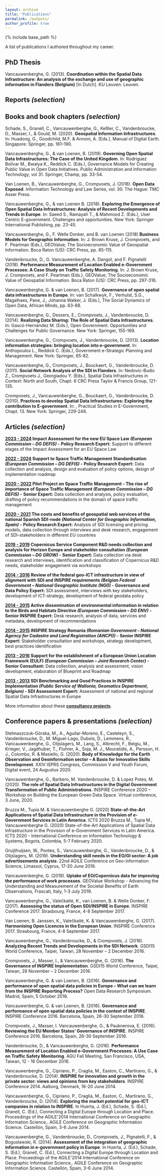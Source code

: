```yaml
---
layout: archive
title: "Publications"
permalink: /outputs/
author_profile: true
---
```


{% include base_path %}

A list of publications I authored throughout my career. 
  
## PhD Thesis
Vancauwenberghe, G. (2013). **Coordination within the Spatial Data Infrastructure: An analysis of the exchange and use of geographic information in Flanders (Belgium)** [In Dutch]. KU Leuven: Leuven.

## Reports _(selection)_

## Books and book chapters _(selection)_
Schade, S., Granell, C., Vancauwenberghe, G., Keßler, C., Vandenbroucke, D., Masser, I., & Gould, M. (2020). **Geospatial Information Infrastructures**. In: Huadong, G., Goodchild, M.F. & Annoni, A. (Eds.), Manual of Digital Earth. Singapore: Springer, pp. 161–190.

Vancauwenberghe, G., & van Loenen, B. (2019). **Governing Open Spatial Data Infrastructures: The Case of the United Kingdom**. In:  Rodríguez Bolívar M., Bwalya K., Reddick C. (Eds.), Governance Models for Creating Public Value in Open Data Initiatives. Public Administration and Information Technology, vol 31. Springer, Champ, pp. 33-54.

Van Loenen, B., Vancauwenberghe, G., Crompvoets, J. (2018). **Open Data Exposed**. Information Technology and Law Series, vol. 30. The Hague: TMC Asser Press.

Vancauwenberghe, G., & van Loenen B. (2018). **Exploring the Emergence of Open Spatial Data Infrastructures: Analysis of Recent Developments and Trends in Europe**. In: Saeed S., Ramayah T., & Mahmood Z. (Eds.), User Centric E-government. Challenges and opportunities. New York: Springer International Publishing, pp. 23-45.

Vancauwenberghe, G., F. Welle Donker, and B. van Loenen (2018) **Business Models for Geographic Information**. In: J. Brown Kruse, J. Crompvoets, and F. Pearlman (Eds.), GEOValue; The Socioeconomic Value of Geospatial Information. Boca Raton (US): CRC Press, pp. 85-115.

Vandenbroucke, D., G. Vancauwenberghe, A. Dangol, and F. Pignatelli (2018). **Performance Measurement of Location Enabled e-Government Processes: A Case Study on Traffic Safety Monitoring**. In: J. Brown Kruse, J. Crompvoets, and F. Pearlman (Eds.), GEOValue; The Socioeconomic Value of Geospatial Information. Boca Raton (US): CRC Press, pp. 297-316.

Vancauwenberghe, G. & van Loenen, B. (2017). **Governance of open spatial data infrastructures in Europe**. In: van Schalkwyk, F., Verhulst, S.G., Magalhaes, Pane, J., Johanna Walker, J. (Eds.), The Social Dynamics of Open Data, African Minds, pp. 63-88.

Vancauwenberghe, G., Dessers, E., Crompvoets, J., Vandenbroucke, D. (2014). **Realizing Data Sharing: The Role of Spatial Data Infrastructures**. In: Gascó-Hernández M. (Eds.), Open Government. Opportunities and Challenges for Public Governance. New York: Springer, 155-169.

Vancauwenberghe, G., Crompvoets, J., Vandenbroucke, D. (2013). **Location information strategies: bringing location into e-government**. In: Anthopoulos L., Reddick C. (Eds.), Government e-Strategic Planning and Management. New York: Springer, 65-82.

Vancauwenberghe, G., Crompvoets, J., Bouckaert, G., Vandenbroucke, D. (2011). **Social Network Analysis of the SDI in Flanders**. In: Nedovic-Budic Z., Crompvoets J., Georgiadou Y. (Eds.), Spatial Data Infrastructures in Context: North and South, Chapt. 6 CRC Press Taylor & Francis Group, 121-135.

Crompvoets, J., Vancauwenberghe, G., Bouckaert, G., Vandenbroucke, D. (2010). **Practices to develop Spatial Data Infrastructures: Exploring the contribution to E-government**. In: , Practical Studies in E-Government, Chapt. 13. New York: Springer, 229-248.


## Articles _(selection)_

**<ins>2023 - 2024</ins> Impact Assessment for the new EU Space Law _(European Commission –   DG DEFIS)_ -**
**Policy Research Expert:** Support to different stages of the Impact Assessment for an EU Space Law

**<ins>2022 - 2024</ins> Support to Space Traffic Management Standardisation _(European Commission –   DG DEFIS)_ -**
**Policy Research Expert:** Data collection and analysis, design and evaluation of policy options, design of implementation roadmap

**<ins>2020 - 2022</ins> Pilot Project on Space Traffic Management - The rise of importance of Space Traffic Management _(European Commission –   DG DEFIS)_ -**
**Senior Expert:** Data collection and analysis, policy evaluation, drafting of policy recommendations in the domain of space traffic management  

**<ins>2020 - 2021</ins> The costs and benefits of geospatial web services of the national Spanish SDI-node _(National Center for Geographic Information, Spain)_ -**
**Policy Research Expert:** Analysis of SDI licensing and pricing models, data collection through interviews and desk research, engagement of SDI-stakeholders in different EU countries

**<ins>2019 - 2019</ins>   Copernicus Service Component R&D needs collection and analysis for Horizon Europe and stakeholder consultation _(European Commission –   DG GROW)_ -**
**Senior Expert:** Data collection via desk research and interviews, identification and classification of Copernicus R&D needs, stakeholder engagement via workshops

**<ins>2014 - 2016</ins> Review of the federal geo-ICT infrastructure in view of alignment with SDI and INSPIRE requirements _(Belgian Federal Government – National Geographic Institute (NGI))_ -**
**Governance and Data Policy Expert:** SDI assessment, interviews with key stakeholders, development of ICT-strategy, development of federal geodata policy

**<ins>2014 - 2015</ins> Active dissemination of environmental information in relation to the Birds and Habitats Directive _(European Commission –   DG ENV)_ -**
**Senior INSPIRE Expert:** Desk research, analysis of data, services and metadata, development of recommendations

**<ins>2014 - 2015</ins> INSPIRE Strategy Romania _(Romanian Government –  National Agency for Cadastre and Land Registration (ANCPI))_ -**
**Senior INSPIRE Expert:** Stakeholder consultation and workshops, strategy development, best practices identification

**<ins>2013 - 2016</ins>  Support for the establishment of a European Union Location Framework (EULF) _(European Commission –  Joint Research Center)_ -**
**Senior Consultant:** Data collection, analysis and assessment, vision development, elaboration of Blueprint and Roadmap

**<ins>2013 - 2013</ins>   SDI Benchmarking and Good Practices in INSPIRE Implementation _(Public Service of Wallonia, Geomatics Department, Belgium)_ -
SDI Assessment Expert:**   Assessment of national and regional Spatial Data Infrastructures in Europe

More information about these [**consultancy projects**](https://gvancauwenberghe.github.io/projects).

## Conference papers & presentations _(selection)_
Stelmaszczuk-Górska, M., A., Aguilar-Moreno, E., Casteleyn, S., Vandenbroucke, D., M. Miguel-Lago, Dubois, D., Lemmens, R., Vancauwenberghe, G., Olijslagers, M., Lang, S., Albrecht, F., Belgiu, M., Krieger, V., Jagdhuber, T., Fluhrer, A., Soja, M. J., Mouratidis, A., Persson, H. J., Colombo, R. & Masiello, G. (2020). **Body of Knowledge for the Earth Observation and Geoinformation sector – A Basis for Innovative Skills Development**. XXIV ISPRS Congress, Commission V and Youth Forum, Digital event, 24 Augustus 2020.

Vancauwenberghe, G., Barbero, M. Vandenbroucke, D. & Lopez Potes, M. (2020). **The role of Spatial Data Infrastructures in the Digital Government Transformation of Public Administrations**. INSPIRE Conference 2020 – Workshop on Building the European Green Data Space. Virtual conference, 3 June, 2020.

Bruzza M., Tupia M. & Vancauwenberghe G. (2020) **State-of-the-Art Applications of Spatial Data Infrastructure in the Provision of e-Government Services in Latin America**. ICTS 2020 Bruzza M., Tupia M., Vancauwenberghe G. (2020) State-of-the-Art Applications of Spatial Data Infrastructure in the Provision of e-Government Services in Latin America. ICTS 2020 - International Conference on Information Technology & Systems, Bogota, Colombia, 5-7 February 2020.

Gruijthuijsen, W., Pontes, S., Vancauwenberghe, G., Vandenbroucke, D., & Olijslagers, M. (2019). **Understanding skill needs in the EO/GI sector: A job advertisements analysis**. 22nd AGILE Conference on Geo-information Science, Limassol, Cyprus, 17-20 June 2019.

Vancauwenberghe, G. (2019). **Uptake of EO/Copernicus data for improving the performance of work processes**. GEOValue Workshop -  Advancing the Understanding and Measurement of the Societal Benefits of Earth Observations, Frascati, Italy, 1-3 July 2019. 

Vancauwenberghe, G., Valečkaitė, K., van Loenen, B. & Welle Donker, F. (2017). **Assessing the status of Open SDI/INSPIRE in Europe**. INSPIRE Conference 2017. Strasbourg, France, 4-8 September 2017.

Van Loenen, B. Janssen, K., Valečkaitė, K. & Vancauwenberghe, G. (2017). **Harmonising Open Licences in the European Union**. INSPIRE Conference 2017. Strasbourg, France, 4-8 September 2017.

Vancauwenberghe, G., Vandenbroucke, D., & Crompvoets, J. (2016). **Analyzing Recent Trends and Developments in the SDI Network**. GSDI15 World Conference, Taipei, Taiwan, 28 November – 2 December 2016.

Crompvoets, J., Masser, I., & Vancauwenberghe, G. (2016). **The Governance of INSPIRE Implementation**. GSDI15 World Conference, Taipei, Taiwan, 28 November – 2 December 2016.

Vancauwenberghe, G. & van Loenen, B. (2016). **Governance and performance of open spatial data policies in Europe – What can we learn from the INSPIRE Reporting Process?** Open Data Research Symposium. Madrid, Spain, 5 October 2016. 

Vancauwenberghe, G. & van Loenen, B. (2016). **Governance and performance of open spatial data policies in the context of INSPIRE**. INSPIRE Conference 2016. Barcelona, Spain, 26-30 September 2016.

Crompvoets, J., Masser, I. Vancauwenberghe, G., & Pauknerova, E. (2016). **Reviewing the EU Member States’ Governance of INSPIRE**. INSPIRE Conference 2016. Barcelona, Spain, 26-30 September 2016.

Vandenbroucke, D., & Vancauwenberghe, G. (2016). **Performance Measurement of Location Enabled e-Government Processes: A Use Case on Traffic Safety Monitoring**. AGU Fall Meeting, San Francisco, USA, Taiwan, 12 - 16 December  2016.

Vancauwenberghe, G., Cipriano, P., Craglia, M., Easton, C., Martirano, G., & Vandenbroucke, D. (2014). **INSPIRE for innovation and growth in the private sector: views and opinions from key stakeholders**. INSPIRE Conference 2014. Aalborg, Denmark, 16-20 June 2014.

Vancauwenberghe, G., Cipriano, P., Craglia, M., Easton, C., Martirano, G., Vandenbroucke, D. (2014). **Exploring the market potential for geo-ICT companies in relation to INSPIRE**. In Huerta, J. (Ed.), Schade, S. (Ed.), Granell, C. (Ed.), Connecting a Digital Europe through Location and Place. Proceedings of the AGILE'2014 International Conference on Geographic Information Science,. AGILE Conference on Geographic Information Science. Castellón, Spain, 3-6 June 2014.

Vancauwenberghe, G., Vandenbroucke, D., Crompvoets, J., Pignatelli, F., & Boguslawski, R. (2014). **Assessment of the integration of geographic information in e-government policy in Europe**. In Huerta, J. (Ed.), Schade, S. (Ed.), Granell, C. (Ed.), Connecting a Digital Europe through Location and Place. Proceedings of the AGILE'2014 International Conference on Geographic Information Science,. AGILE Conference on Geographic Information Science. Castellón, Spain, 3-6 June 2014. 

